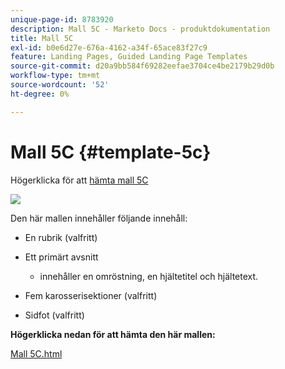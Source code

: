 ```yaml
---
unique-page-id: 8783920
description: Mall 5C - Marketo Docs - produktdokumentation
title: Mall 5C
exl-id: b0e6d27e-676a-4162-a34f-65ace83f27c9
feature: Landing Pages, Guided Landing Page Templates
source-git-commit: d20a9bb584f69282eefae3704ce4be2179b29d0b
workflow-type: tm+mt
source-wordcount: '52'
ht-degree: 0%

---
```


# Mall 5C {#template-5c}

Högerklicka för att [hämta mall 5C](https://experienceleague.adobe.com/landing/marketo/lp-templates/template-5c.html?lang=sv-SE)

![](assets/image2015-7-29-14-3a59-3a31.png)

Den här mallen innehåller följande innehåll:

* En rubrik (valfritt)
* Ett primärt avsnitt

   * innehåller en omröstning, en hjältetitel och hjältetext.

* Fem karosserisektioner (valfritt)
* Sidfot (valfritt)

**Högerklicka nedan för att hämta den här mallen:**

[Mall 5C.html](https://experienceleague.adobe.com/landing/marketo/lp-templates/template-5c.html?lang=sv-SE)
